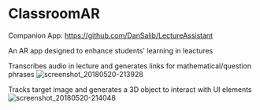 # ClassroomAR
Companion App: https://github.com/DanSalib/LectureAssistant

An AR app designed to enhance students' learning in leactures

Transcribes audio in lecture and generates links for mathematical/question phrases
![screenshot_20180520-213928](https://user-images.githubusercontent.com/24818991/40290994-f39c4b62-5c8f-11e8-848c-677386c10dc0.png)

Tracks target image and generates a 3D object to interact with UI elements
![screenshot_20180520-214048](https://user-images.githubusercontent.com/24818991/40290995-f3b0254c-5c8f-11e8-97b5-ad8fb92671cb.png)
